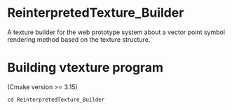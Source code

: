# ReinterpretedTexture_Builder
A texture builder for the web prototype system about a vector point symbol rendering method based on the texture structure.

# Building vtexture program
(Cmake version >= 3.15)

```
cd ReinterpretedTexture_Builder
```
